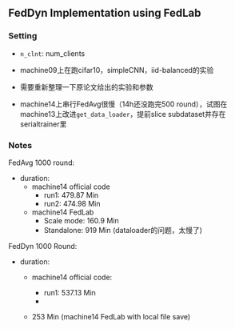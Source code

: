 ## FedDyn Implementation using FedLab

### Setting

- ``n_clnt``: num_clients



- machine09上在跑cifar10，simpleCNN，iid-balanced的实验
- 需要重新整理一下原论文给出的实验和参数
- machine14上串行FedAvg很慢（14h还没跑完500 round），试图在machine13上改进`get_data_loader`，提前slice subdataset并存在serialtrainer里



### Notes

FedAvg 1000 round:

- duration: 
  - machine14 official code
    - run1: 479.87 Min 
    - run2: 474.98 Min
  - machine14 FedLab
    - Scale mode: 160.9 Min
    - Standalone: 919 Min (dataloader的问题，太慢了)



FedDyn 1000 Round:

- duration:

  - machine14 official code:
    - run1: 537.13 Min
    - 

  - 253 Min (machine14 FedLab with local file save)

